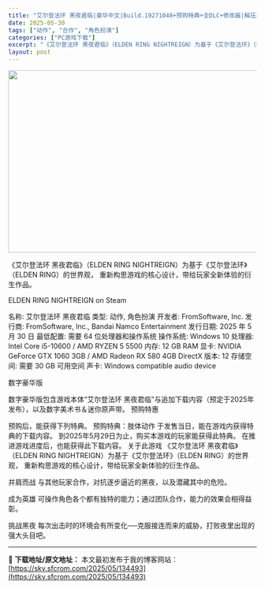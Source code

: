 ```yaml
---
title: "艾尔登法环 黑夜君临|豪华中文|Build.19271048+预购特典+全DLC+修改器|解压即撸|"
date: 2025-05-30
tags: ["动作", "合作", "角色扮演"]
categories: ["PC游戏下载"]
excerpt: "《艾尔登法环 黑夜君临》（ELDEN RING NIGHTREIGN）为基于《艾尔登法环》（ELDEN RING）的世界观， 重新构思游戏的核心设计，带给玩家全新体验的衍生作品。 ELDEN RING NIGHTREIGN on Steam 名称: 艾尔登法环 黑夜君临 类型: 动作, 角色扮演 开&hellip;"
layout: post
---
```


<img class="aligncenter size-full wp-image-134434" src="https://sky.sfcrom.com/wp-content/uploads/2025/05/2025053002382872.webp" alt="" width="660" height="370" />

《艾尔登法环 黑夜君临》（ELDEN RING NIGHTREIGN）为基于《艾尔登法环》（ELDEN RING）的世界观， 重新构思游戏的核心设计，带给玩家全新体验的衍生作品。

ELDEN RING NIGHTREIGN on Steam

名称: 艾尔登法环 黑夜君临
类型: 动作, 角色扮演
开发者: FromSoftware, Inc.
发行商: FromSoftware, Inc., Bandai Namco Entertainment
发行日期: 2025 年 5 月 30 日
最低配置:
需要 64 位处理器和操作系统
操作系统: Windows 10
处理器: Intel Core i5-10600 / AMD RYZEN 5 5500
内存: 12 GB RAM
显卡: NVIDIA GeForce GTX 1060 3GB / AMD Radeon RX 580 4GB
DirectX 版本: 12
存储空间: 需要 30 GB 可用空间
声卡: Windows compatible audio device

数字豪华版

数字豪华版包含游戏本体“艾尔登法环 黑夜君临”与追加下载内容（预定于2025年发布），以及数字美术书＆迷你原声带。
预购特惠

预购后，能获得下列特典。
预购特典：肢体动作
于发售当日，能在游戏内获得特典的下载内容。
到2025年5月29日为止，购买本游戏的玩家能获得此特典。
在推进游戏进度后，也能获得此下载内容。
关于此游戏
《艾尔登法环 黑夜君临》（ELDEN RING NIGHTREIGN）为基于《艾尔登法环》（ELDEN RING）的世界观，
重新构思游戏的核心设计，带给玩家全新体验的衍生作品。

并肩而战
与其他玩家合作，对抗逐步逼近的黑夜，以及潜藏其中的危险。

成为英雄
可操作角色各个都有独特的能力；通过团队合作，能力的效果会相得益彰。

挑战黑夜
每次出击时的环境会有所变化──克服接连而来的威胁，打败夜里出现的强大头目吧。

---
📖 **下载地址/原文地址：** 本文最初发布于我的博客网站：[https://sky.sfcrom.com/2025/05/134493](https://sky.sfcrom.com/2025/05/134493)
